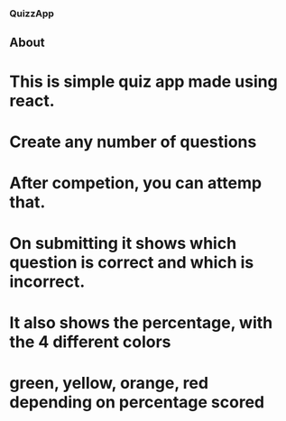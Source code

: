 ### QuizzApp

## About

# This is simple quiz app made using react. 
# Create any number of questions
# After competion, you can attemp that.
# On submitting it shows which question is correct and which is incorrect.
# It also shows the percentage, with the 4 different colors
# green, yellow, orange, red depending on percentage scored